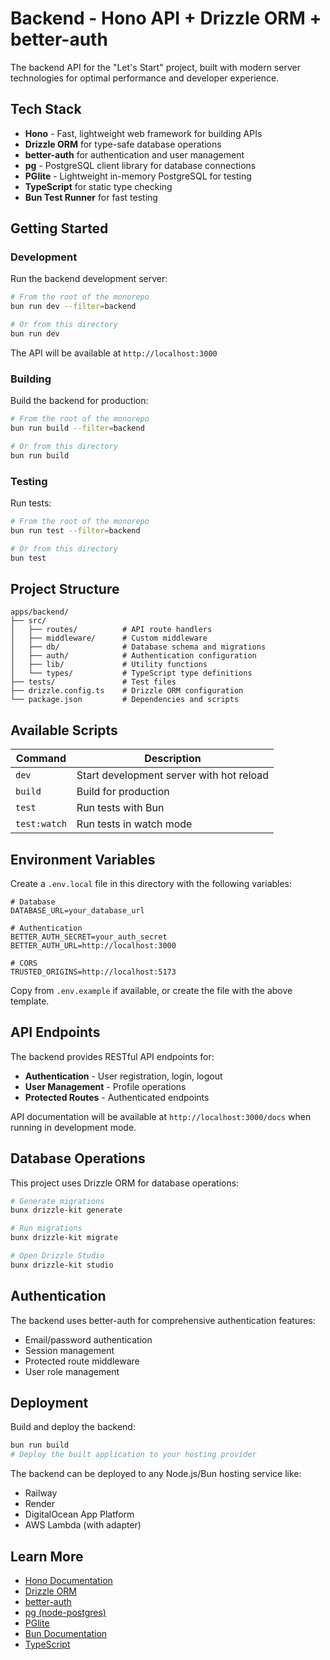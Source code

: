 # Backend - Hono API + Drizzle ORM + better-auth

The backend API for the "Let's Start" project, built with modern server technologies for optimal performance and developer experience.

## Tech Stack

- **Hono** - Fast, lightweight web framework for building APIs
- **Drizzle ORM** for type-safe database operations
- **better-auth** for authentication and user management
- **pg** - PostgreSQL client library for database connections
- **PGlite** - Lightweight in-memory PostgreSQL for testing
- **TypeScript** for static type checking
- **Bun Test Runner** for fast testing

## Getting Started

### Development

Run the backend development server:

```bash
# From the root of the monorepo
bun run dev --filter=backend

# Or from this directory
bun run dev
```

The API will be available at `http://localhost:3000`

### Building

Build the backend for production:

```bash
# From the root of the monorepo
bun run build --filter=backend

# Or from this directory
bun run build
```

### Testing

Run tests:

```bash
# From the root of the monorepo
bun run test --filter=backend

# Or from this directory
bun test
```

## Project Structure

```
apps/backend/
├── src/
│   ├── routes/          # API route handlers
│   ├── middleware/      # Custom middleware
│   ├── db/              # Database schema and migrations
│   ├── auth/            # Authentication configuration
│   ├── lib/             # Utility functions
│   └── types/           # TypeScript type definitions
├── tests/               # Test files
├── drizzle.config.ts    # Drizzle ORM configuration
└── package.json         # Dependencies and scripts
```

## Available Scripts

| Command | Description |
|---------|-------------|
| `dev` | Start development server with hot reload |
| `build` | Build for production |
| `test` | Run tests with Bun |
| `test:watch` | Run tests in watch mode |

## Environment Variables

Create a `.env.local` file in this directory with the following variables:

```env
# Database
DATABASE_URL=your_database_url

# Authentication
BETTER_AUTH_SECRET=your_auth_secret
BETTER_AUTH_URL=http://localhost:3000

# CORS
TRUSTED_ORIGINS=http://localhost:5173
```

Copy from `.env.example` if available, or create the file with the above template.

## API Endpoints

The backend provides RESTful API endpoints for:

- **Authentication** - User registration, login, logout
- **User Management** - Profile operations
- **Protected Routes** - Authenticated endpoints

API documentation will be available at `http://localhost:3000/docs` when running in development mode.

## Database Operations

This project uses Drizzle ORM for database operations:

```bash
# Generate migrations
bunx drizzle-kit generate

# Run migrations
bunx drizzle-kit migrate

# Open Drizzle Studio
bunx drizzle-kit studio
```

## Authentication

The backend uses better-auth for comprehensive authentication features:

- Email/password authentication
- Session management
- Protected route middleware
- User role management

## Deployment

Build and deploy the backend:

```bash
bun run build
# Deploy the built application to your hosting provider
```

The backend can be deployed to any Node.js/Bun hosting service like:
- Railway
- Render
- DigitalOcean App Platform
- AWS Lambda (with adapter)

## Learn More

- [Hono Documentation](https://hono.dev)
- [Drizzle ORM](https://orm.drizzle.team)
- [better-auth](https://www.better-auth.com)
- [pg (node-postgres)](https://node-postgres.com)
- [PGlite](https://pglite.dev)
- [Bun Documentation](https://bun.sh/docs)
- [TypeScript](https://www.typescriptlang.org)
